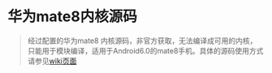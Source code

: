 # 华为mate8内核源码

> 经过配置的华为mate8 内核源码，非官方获取，无法编译成可用的内核，只能用于模块编译，适用于Android6.0的mate8手机。具体的源码使用方式请参见[wiki页面](https://github.com/colorfulshark/huawei-mate8-kernel-source/wiki)
